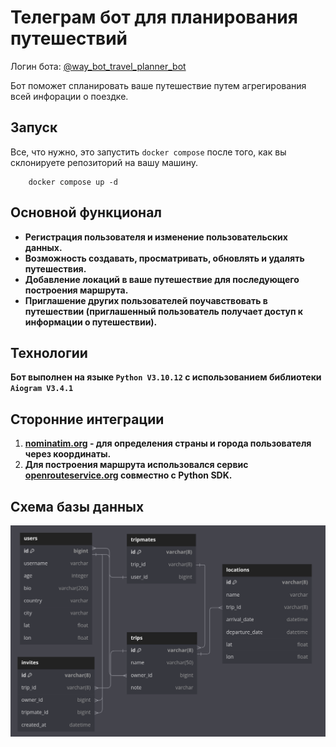 # Телеграм бот для планирования путешествий

Логин бота: [@way_bot_travel_planner_bot](https://t.me/way_bot_travel_planner_bot)

Бот поможет спланировать ваше путешествие путем агрегирования всей инфорации о поездке.

## Запуск

Все, что нужно, это запустить `docker compose` после того, как вы склонируете репозиторий на вашу машину.

```
    docker compose up -d
```

## Основной функционал

- **Регистрация пользователя и изменение пользовательских данных.**
- **Возможность создавать, просматривать, обновлять и удалять путешествия.**
- **Добавление локаций в ваше путешествие для последующего построения маршрута.**
- **Приглашение других пользователей поучавствовать в путешествии (приглашенный пользователь получает доступ к информации о путешествии).**

## Технологии

**Бот выполнен на языке `Python V3.10.12` с использованием библиотеки `Aiogram V3.4.1`**

## Сторонние интеграции

1. **[nominatim.org](https://nominatim.org/release-docs/develop/api/Overview/) - для определения страны и города пользователя через координаты.**
2. **Для построения маршрута использовался сервис [openrouteservice.org](https://openrouteservice.org/) совместно с Python SDK.**

## Схема базы данных

![db_schema](images/db_schema.png)
